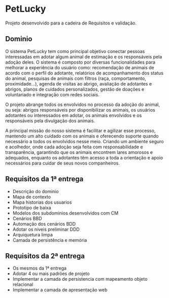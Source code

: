 # PetLucky
Projeto desenvolvido para a cadeira de Requisitos e validação.

## Dominio
O sistema PetLucky tem como principal objetivo conectar pessoas interessadas em adotar algum animal de estimação e os responsáveis pela adoção deles. O sistema é composto por diversas funcionalidades para melhorar a experiência do usuário como: recomendação de animais de acordo com o perfil do adotante, relatórios de acompanhamento dos status do animal, pesquisas de animais com filtros (raça, comportamento, proximidade...), agenda de visitas ao abrigo, avaliação de adotantes e abrigos, planos de cuidados personalizados, gestão de doações e voluntariado e integração com redes sociais.

O projeto abrange todos os envolvidos no processo da adoção do animal, ou seja: abrigos responsáveis por disponibilizar os animais, os usuários adotantes ou interessados em adotar, os animais envolvidos e os responsáveis pela divulgação dos animais.

A principal missão do nosso sistema é facilitar e agilizar esse processo, mantendo um alto cuidado com os animais e oferecendo suporte quando necessário a todos os envolvidos nesse meio. Criando um ambiente seguro e acolhedor, onde cada adoção seja feita com responsabilidade e transparência, garantindo que os animais encontrem lares amorosos e adequados, enquanto os adotantes têm acesso a toda a orientação e apoio necessários para cuidar de seus novos companheiros.

## Requisitos da 1ª entrega
- Descrição do dominio
- Mapa de contexto
- Mapa historias dos usuarios
- Prototipo de baixa
- Modelos dos subdominios desenvolvidos com CM
- Cenários BBD
- Automação dos cenários BDD
- Adotar os níveis preliminar DDD
- Arquiquetura limpa
- Camada de persistência e memória

## Requisitos da 2ª entrega
- Os mesmos da 1ª entrega
- Adotar 4 ou mais padrões de projeto
- Implementar a camada de persistencia com mapeamento objeto relacional
- Implementar a camada de apresentação web
